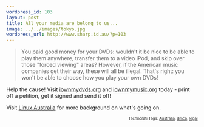 ```yaml
--- 
wordpress_id: 103
layout: post
title: All your media are belong to us...
image: ../../images/tokyo.jpg
wordpress_url: http://www.sharp.id.au/?p=103
---
```

<blockquote>You paid good money for your DVDs: wouldn't it be nice to be able to play them anywhere, transfer them to a video iPod, and skip over those "forced viewing" areas? However, if the American music companies get their way, these will all be illegal. That's right: you won't be able to choose how you play your own DVDs!</blockquote>

Help the cause! Visit <a href="http://iownmydvds.org/">iownmydvds.org</a> and <a href="http://iownmymusic.org/">iownmymusic.org</a> today - print off a petition, get it signed and send it off!

Visit <a href="http://www.linux.org.au/law/">Linux Australia</a> for more background on what's going on.

<p style="font-size: 10px; text-align: right;">Technorati Tags: <a href="http://technorati.com/tag/australia" rel="tag">Australia</a>, <a href="http://technorati.com/tag/dmca" rel="tag">dmca</a>, <a href="http://technorati.com/tag/legal" rel="tag">legal</a></p>
